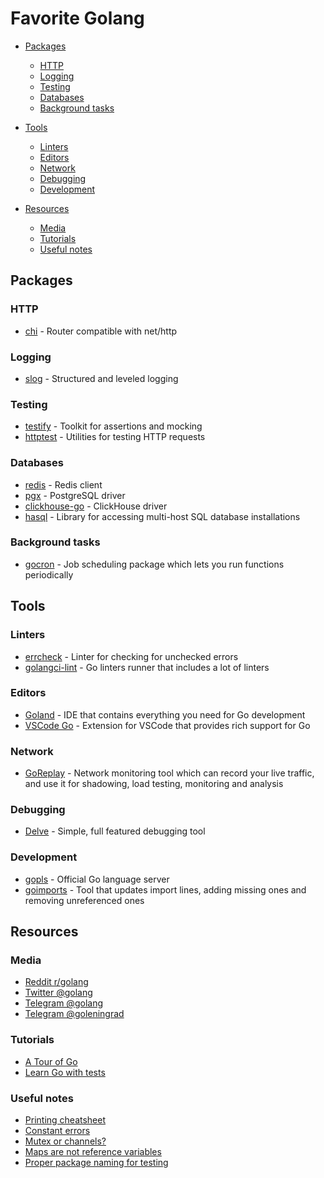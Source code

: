 # Favorite Golang

- [Packages](#packages)
  - [HTTP](#http)
  - [Logging](#logging)
  - [Testing](#testing)
  - [Databases](#databases)
  - [Background tasks](#background-tasks)

- [Tools](#tools)
  - [Linters](#linters)
  - [Editors](#editors)
  - [Network](#network)
  - [Debugging](#debugging)
  - [Development](#development)

- [Resources](#resources)
  - [Media](#media)
  - [Tutorials](#tutorials)
  - [Useful notes](#useful-notes)

## Packages

### HTTP

* [chi](https://github.com/go-chi/chi) - Router compatible with net/http

### Logging

* [slog](https://pkg.go.dev/log/slog) - Structured and leveled logging

### Testing

* [testify](https://github.com/stretchr/testify) - Toolkit for assertions and mocking
* [httptest](https://pkg.go.dev/net/http/httptest) - Utilities for testing HTTP requests

### Databases

* [redis](https://github.com/go-redis/redis) - Redis client
* [pgx](https://github.com/jackc/pgx) - PostgreSQL driver
* [clickhouse-go](https://github.com/ClickHouse/clickhouse-go) - ClickHouse driver
* [hasql](https://github.com/yandex/go-hasql) - Library for accessing multi-host SQL
  database installations

### Background tasks

* [gocron](https://github.com/go-co-op/gocron) - Job scheduling package which lets you
  run functions periodically

## Tools

### Linters

* [errcheck](https://github.com/kisielk/errcheck) - Linter for checking for unchecked errors
* [golangci-lint](https://github.com/golangci/golangci-lint) - Go linters runner that includes a lot of linters

### Editors

* [Goland](https://www.jetbrains.com/go) - IDE that contains everything you need for Go development
* [VSCode Go](https://github.com/golang/vscode-go) - Extension for VSCode that provides rich support for Go

### Network

* [GoReplay](https://github.com/buger/goreplay) - Network monitoring tool which can
  record your live traffic, and use it for shadowing, load testing, monitoring and
  analysis

### Debugging

* [Delve](https://github.com/go-delve/delve) - Simple, full featured debugging tool

### Development

* [gopls](https://github.com/golang/tools/blob/master/gopls) - Official Go language server
* [goimports](https://pkg.go.dev/golang.org/x/tools/cmd/goimports) - Tool that updates import lines, adding missing ones and removing unreferenced ones

## Resources

### Media

* [Reddit r/golang](https://www.reddit.com/r/golang)
* [Twitter @golang](https://twitter.com/golang)
* [Telegram @golang](https://t.me/golang)
* [Telegram @goleningrad](https://t.me/goleningrad)

### Tutorials

* [A Tour of Go](https://tour.golang.org)
* [Learn Go with tests](https://quii.gitbook.io/learn-go-with-tests)

### Useful notes

* [Printing cheatsheet](https://pkg.go.dev/fmt#hdr-Printing)
* [Constant errors](https://dave.cheney.net/2016/04/07/constant-errors)
* [Mutex or channels?](https://github.com/golang/go/wiki/MutexOrChannel)
* [Maps are not reference variables](https://dave.cheney.net/2017/04/30/if-a-map-isnt-a-reference-variable-what-is-it)
* [Proper package naming for testing](https://stackoverflow.com/questions/19998250/proper-package-naming-for-testing-with-the-go-language)
